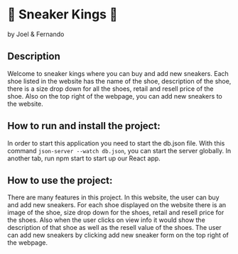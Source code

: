# 👟 Sneaker Kings 👑
by Joel & Fernando

## Description 
Welcome to sneaker kings where you can buy and add new sneakers. Each shoe listed in the website has the name of the shoe, description of the shoe, there is a size drop down for all the shoes, retail and resell price of the shoe. Also on the top right of the webpage, you can add new sneakers to the website.


## How to run and install the project:  
In order to start this application you need to start the db.json file. With this command `json-server --watch db.json`, you can start the server globally.  In another tab, run npm start to start up our React app. 


 
## How to use the project: 
There are many features in this project. In this website, the user can buy and add new sneakers. For each shoe displayed on the website there is an image of the shoe, size drop down for the shoes, retail and resell price for the shoes. Also when the user clicks on view info it would show the description of that shoe as well as the resell value of the shoes. The user can add new sneakers by clicking add new sneaker form on the top right of the webpage. 
